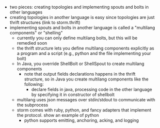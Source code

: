 - two pieces: creating topologies and implementing spouts and bolts in other languages
- creating topologies in another language is easy since topologies are just thrift structures (link to storm.thrift)
- implementing spouts and bolts in another language is called a "multilang components" or "shelling"
   - currently you can only define multilang bolts, but this will be remedied soon
   - the thrift structure lets you define multilang components explicitly as a program and a script (e.g., python and the file implementing your bolt)
   - In Java, you override ShellBolt or ShellSpout to create multilang components
       - note that output fields declarations happens in the thrift structure, so in Java you create multilang components like the following:
            - declare fields in java, processing code in the other language by specifying it in constructor of shellbolt
   - multilang uses json messages over stdin/stdout to communicate with the subprocess
   - storm comes with ruby, python, and fancy adapters that implement the protocol. show an example of python
      - python supports emitting, anchoring, acking, and logging

